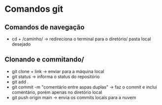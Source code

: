 # Comandos git

## Comandos de navegação

 - cd + /caminho/  -> redireciona o terminal para o diretório/ pasta local desejado

## Clonando e commitando/

 - git clone + link -> enviar para a máquina local
 - git status  -> informa o status do repositório
 - git add . 
 - git commit -m  "comentário entre aspas duplas" -> faz o commit e inclui comentário, porém apenas no diretório local
 - git push origin main  -> envia os commits locais para a nuvem

